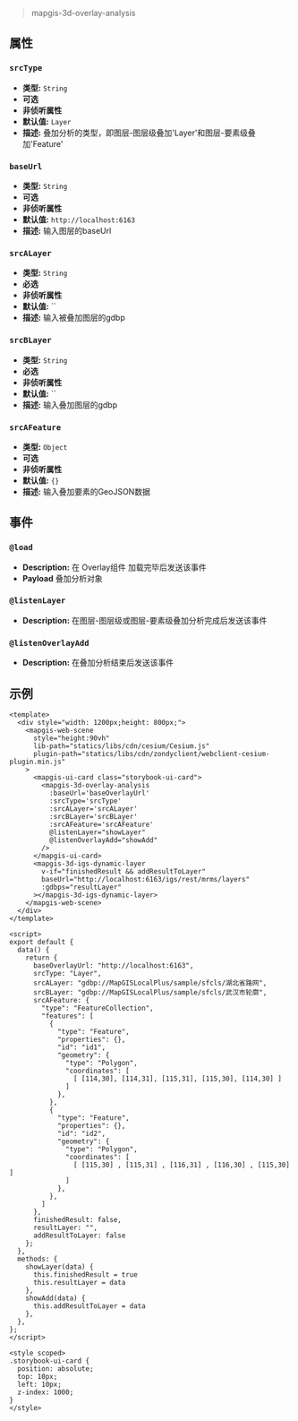 > mapgis-3d-overlay-analysis

## 属性

### `srcType`

- **类型:** `String`
- **可选**
- **非侦听属性**
- **默认值:** `Layer`
- **描述:** 叠加分析的类型，即图层-图层级叠加'Layer'和图层-要素级叠加'Feature'

### `baseUrl`

- **类型:** `String`
- **可选**
- **非侦听属性**
- **默认值:** `http://localhost:6163`
- **描述:** 输入图层的baseUrl

### `srcALayer`

- **类型:** `String`
- **必选**
- **非侦听属性**
- **默认值:** ``
- **描述:** 输入被叠加图层的gdbp

### `srcBLayer`

- **类型:** `String`
- **必选**
- **非侦听属性**
- **默认值:** ``
- **描述:** 输入叠加图层的gdbp

### `srcAFeature`
- **类型:** `Object`
- **可选**
- **非侦听属性**
- **默认值:** `{}`
- **描述:** 输入叠加要素的GeoJSON数据

## 事件

### `@load`

- **Description:** 在 Overlay组件 加载完毕后发送该事件
- **Payload** 叠加分析对象

### `@listenLayer`

- **Description:** 在图层-图层级或图层-要素级叠加分析完成后发送该事件

### `@listenOverlayAdd`

- **Description:** 在叠加分析结束后发送该事件


## 示例

```vue
<template>
  <div style="width: 1200px;height: 800px;">
    <mapgis-web-scene
      style="height:90vh"
      lib-path="statics/libs/cdn/cesium/Cesium.js"
      plugin-path="statics/libs/cdn/zondyclient/webclient-cesium-plugin.min.js"
    >
      <mapgis-ui-card class="storybook-ui-card">
        <mapgis-3d-overlay-analysis 
          :baseUrl='baseOverlayUrl'
          :srcType='srcType'
          :srcALayer='srcALayer'
          :srcBLayer='srcBLayer'
          :srcAFeature='srcAFeature'
          @listenLayer="showLayer" 
          @listenOverlayAdd="showAdd"
        />
      </mapgis-ui-card>
      <mapgis-3d-igs-dynamic-layer 
        v-if="finishedResult && addResultToLayer" 
        baseUrl="http://localhost:6163/igs/rest/mrms/layers" 
        :gdbps="resultLayer"
      ></mapgis-3d-igs-dynamic-layer>
    </mapgis-web-scene>
  </div>
</template>

<script>
export default {
  data() {
    return {
      baseOverlayUrl: "http://localhost:6163",
      srcType: "Layer",
      srcALayer: "gdbp://MapGISLocalPlus/sample/sfcls/湖北省路网",
      srcBLayer: "gdbp://MapGISLocalPlus/sample/sfcls/武汉市轮廓",
      srcAFeature: {
        "type": "FeatureCollection",
        "features": [
          {
            "type": "Feature",
            "properties": {},
            "id": "id1",
            "geometry": {
              "type": "Polygon",
              "coordinates": [
                [ [114,30], [114,31], [115,31], [115,30], [114,30] ]
              ]
            },
          },
          {
            "type": "Feature",
            "properties": {},
            "id": "id2",
            "geometry": {
              "type": "Polygon",
              "coordinates": [
                [ [115,30] , [115,31] , [116,31] , [116,30] , [115,30] ]
              ]
            },
          },
        ]
      },
      finishedResult: false,
      resultLayer: "",
      addResultToLayer: false
    };
  },
  methods: {
    showLayer(data) {
      this.finishedResult = true
      this.resultLayer = data
    },
    showAdd(data) {
      this.addResultToLayer = data
    },
  },
};
</script>

<style scoped>
.storybook-ui-card {
  position: absolute;
  top: 10px;
  left: 10px;
  z-index: 1000;
}
</style>
```
